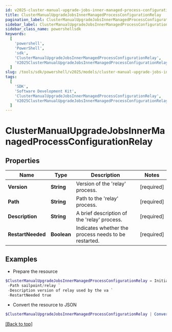 ```yaml
---
id: v2025-cluster-manual-upgrade-jobs-inner-managed-process-configuration-relay
title: ClusterManualUpgradeJobsInnerManagedProcessConfigurationRelay
pagination_label: ClusterManualUpgradeJobsInnerManagedProcessConfigurationRelay
sidebar_label: ClusterManualUpgradeJobsInnerManagedProcessConfigurationRelay
sidebar_class_name: powershellsdk
keywords:
  [
    'powershell',
    'PowerShell',
    'sdk',
    'ClusterManualUpgradeJobsInnerManagedProcessConfigurationRelay',
    'V2025ClusterManualUpgradeJobsInnerManagedProcessConfigurationRelay',
  ]
slug: /tools/sdk/powershell/v2025/models/cluster-manual-upgrade-jobs-inner-managed-process-configuration-relay
tags:
  [
    'SDK',
    'Software Development Kit',
    'ClusterManualUpgradeJobsInnerManagedProcessConfigurationRelay',
    'V2025ClusterManualUpgradeJobsInnerManagedProcessConfigurationRelay',
  ]
---
```


# ClusterManualUpgradeJobsInnerManagedProcessConfigurationRelay

## Properties

| Name | Type | Description | Notes |
| --- | --- | --- | --- |
| **Version** | **String** | Version of the 'relay' process. | [required] |
| **Path** | **String** | Path to the 'relay' process. | [required] |
| **Description** | **String** | A brief description of the 'relay' process. | [required] |
| **RestartNeeded** | **Boolean** | Indicates whether the process needs to be restarted. | [required] |

## Examples

- Prepare the resource

```powershell
$ClusterManualUpgradeJobsInnerManagedProcessConfigurationRelay = Initialize-V2025ClusterManualUpgradeJobsInnerManagedProcessConfigurationRelay  -Version 3000 `
 -Path sailpoint/relay `
 -Description version of relay used by the va `
 -RestartNeeded true
```

- Convert the resource to JSON

```powershell
$ClusterManualUpgradeJobsInnerManagedProcessConfigurationRelay | ConvertTo-JSON
```

[[Back to top]](#)
